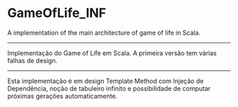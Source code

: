 # GameOfLife_INF
A implementation of the main architecture of game of life in Scala.

-------------
Implementação do Game of Life em Scala. A primeira versão tem várias falhas de design.

---
Esta implementação é em design Template Method com Injeção de Dependência, noção de tabuleiro infinito e possibilidade de computar próximas gerações automaticamente.
